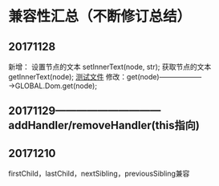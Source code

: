 
# 兼容性汇总（不断修订总结）

## 20171128
新增：
    设置节点的文本 setInnerText(node, str);
    获取节点的文本 getInnerText(node);
    <a href="http://p03fjrkvd.bkt.clouddn.com/github/2017/11/index1.html">测试文件</a>
修改：get(node)——————→GLOBAL.Dom.get(node);

## 20171129——————————addHandler/removeHandler(this指向)

## 20171210
firstChild，lastChild，nextSibling，previousSibling兼容